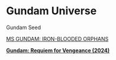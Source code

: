 # Gundam Universe

Gundam Seed

[MS GUNDAM: IRON-BLOODED ORPHANS](Gundam%20Universe%2022715dc3a5a180fbb336c0180dd46f91/MS%20GUNDAM%20IRON-BLOODED%20ORPHANS%2011015dc3a5a180d988edd66675ba4ed6.md)

[**Gundam: Requiem for Vengeance (2024)**](Gundam%20Universe%2022715dc3a5a180fbb336c0180dd46f91/Gundam%20Requiem%20for%20Vengeance%20(2024)%2013a15dc3a5a180f0bafbe685fb8ea2a1.md)